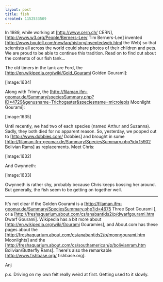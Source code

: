 ```yaml
---
layout: post
title: fish
created: 1152533509
---
```

In 1989, while working at [http://www.cern.ch/ CERN], [http://www.w3.org/People/Berners-Lee/ Tim Berners-Lee] invented [http://www.boutell.com/newfaq/history/inventedweb.html the Web] so that scientists all across the world could share photos of their children and pets.  We are proud to be able to continue this tradition.  Read on to find out about the contents of our fish tank...
<!--break-->
The old timers in the tank are Ford, the [http://en.wikipedia.org/wiki/Gold_Gourami Golden Gourami]:

[image:1634]

Along with Trinny, the [http://filaman.ifm-geomar.de/Summary/speciesSummary.php?ID=4729&genusname=Trichogaster&speciesname=microlepis Moonlight Gourami]:

[image:1635]

Until recently, we had two of each species (named Arthur and Suzanna).  Sadly, they both died for no apparent reason.  So, yesterday, we popped out to [http://www.dobbies.com/ Dobbies] and brought in some [http://filaman.ifm-geomar.de/Summary/SpeciesSummary.php?id=15902 Bolivian Rams] as replacements.  Meet Chris:

[image:1632]

And Gwynneth:

[image:1633]

Gwynneth is rather shy, probably because Chris keeps bossing her around.  But generally, the fish seem to be getting on together well. 

----

It's not clear if the Golden Gourami is a [http://filaman.ifm-geomar.de/Summary/SpeciesSummary.php?id=4675 Three Spot Gourami ], or a [http://freshaquarium.about.com/cs/anabantids2/p/dwarfgourami.htm Dwarf Gourami].  Wikipedia has a bit more about [http://en.wikipedia.org/wiki/Gourami Gouramies], and About.com has these pages about the [http://freshaquarium.about.com/cs/anabantids2/p/moongourami.htm Moonlights] and the [http://freshaquarium.about.com/cs/southamerican/p/bolivianram.htm Bolivian/Butterfly Rams].  There's also the remarkable [http://www.fishbase.org/ fishbase.org].

Anj

p.s. Driving on my own felt really weird at first.  Getting used to it slowly.


